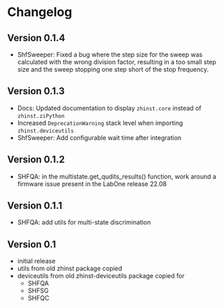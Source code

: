 # Changelog

## Version 0.1.4
* ShfSweeper: Fixed a bug where the step size for the sweep was calculated with the wrong division factor, resulting in a too small step size and the sweep stopping one step short of the stop frequency.

## Version 0.1.3
* Docs: Updated documentation to display `zhinst.core` instead of `zhinst.ziPython`
* Increased `DeprecationWarning` stack level when importing `zhinst.deviceutils`
* ShfSweeper: Add configurable wait time after integration

## Version 0.1.2
* SHFQA: in the multistate.get_qudits_results() function,
  work around a firmware issue present in the LabOne release 22.08

## Version 0.1.1
* SHFQA: add utils for multi-state discrimination

## Version 0.1
* initial release
* utils from old zhinst package copied
* deviceutils from old zhinst-deviceutils package copied for
  * SHFQA
  * SHFSG
  * SHFQC
